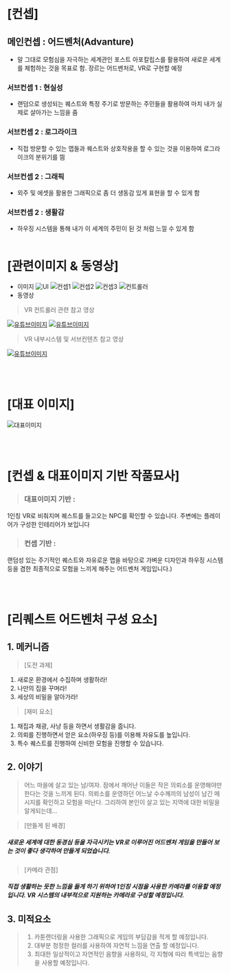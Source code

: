 # [컨셉]
## 메인컨셉 : 어드벤처(Advanture)
- 말 그대로 모험심을 자극하는 세계관인 포스트 아포칼립스를 활용하여 새로운 세계를 체험하는 것을 목표로 함. 장르는 어드벤처로, VR로 구현할 예정
### 서브컨셉 1 : 현실성
- 랜덤으로 생성되는 퀘스트와 특정 주기로 방문하는 주민들을 활용하여 마치 내가 실제로 살아가는 느낌을 줌

### 서브컨셉 2 : 로그라이크
- 직접 방문할 수 있는 맵들과 퀘스트와 상호작용을 할 수 있는 것을 이용하여 로그라이크의 분위기를 띔

### 서브컨셉 2 : 그래픽 
- 외주 및 에셋을 활용한 그래픽으로 좀 더 생동감 있게 표현을 할 수 있게 함

### 서브컨셉 2 : 생활감 
- 하우징 시스템을 통해 내가 이 세계의 주민이 된 것 처럼 느낄 수 있게 함
<br><br>
# [관련이미지 & 동영상]
- 이미지
![UI](./img/UI제출용.png)
![컨셉1](./img/참고이미지1.png)
![컨셉2](./img/참고이미지2.png)
![컨셉3](./img/참고이미지3.png)
![컨트롤러](./img/참고이미지4.png)
- 동영상
> VR 컨트롤러 관련 참고 영상

[![유튜브이미지](./img/유튜브이미지1.PNG)](https://www.youtube.com/watch?v=JJVLjTLIW-Y)
[![유튜브이미지](./img/유튜브이미지2.PNG)](https://www.youtube.com/watch?v=c3C0qMbMxq0)

> VR 내부시스템 및 서브컨텐츠 참고 영상

[![유튜브이미지](./img/유튜브이미지3.PNG)](https://www.youtube.com/watch?v=JRcF0NqOKBI)

<br><br>
# [대표 이미지]
![대표이미지](./img/대표이미지.png)

<br><br>
# [컨셉 & 대표이미지 기반 작품묘사]
> ### 대표이미지 기반 : 
1인칭 VR로 비춰지며 퀘스트를 들고오는 NPC를 확인할 수 있습니다. 주변에는 플레이어가 구성한 인테리어가 보입니다
> ### 컨셉 기반 : 
랜덤성 있는 주기적인 퀘스트와 자유로운 맵을 바탕으로 가벼운 디자인과 하우징 시스템 등을 겸한 최종적으로 모험을 느끼게 해주는 어드벤처 게임입니다.)

<br><br>
# [리퀘스트 어드벤처 구성 요소]

## 1. 메커니즘   
> [도전 과제]
1. 새로운 환경에서 수집하며 생활하라!
2. 나만의 집을 꾸며라!
3. 세상의 비밀을 알아가라!

> [재미 요소]
1. 채집과 채광, 사냥 등을 하면서 생활감을 줍니다.
2. 의뢰를 진행하면서 얻은 요소(하우징 등)를 이용해 자유도를 높입니다.
3. 특수 퀘스트를 진행하여 신비한 모험을 진행할 수 있습니다.

## 2. 이야기
> 어느 마을에 살고 있는 남/여자. 잠에서 깨어난 이들은 작은 의뢰소를 운영해야만 한다는 것을 느끼게 된다.
> 의뢰소를 운영하던 어느날 수수께끼의 남성이 남긴 메시지를 확인하고 모험을 떠난다.
> 그리하여 본인이 살고 있는 지역에 대한 비밀을 알게되는데...

> [만들게 된 배경] 
##### 새로운 세계에 대한 동경심 등을 자극시키는 VR로 이루어진 어드벤처 게임을 만들어 보는 것이 좋다 생각하여 만들게 되었습니다.

> [카메라 관점]
##### 직접 생활하는 듯한 느낌을 들게 하기 위하여 1인칭 시점을 사용한 카메라를 이용할 예정입니다. VR 시스템의 내부적으로 지원하는 카메라로 구성할 예정입니다.

## 3. 미적요소
> 1. 카툰랜더링을 사용한 그래픽으로 게임의 부담감을 적게 할 예정입니다.
> 2. 대부분 청정한 컬러를 사용하여 자연적 느낌을 연출 할 예정입니다.
> 3. 최대한 일상적이고 자연적인 음향을 사용하되, 각 지형에 따라 특색있는 음향을 사용할 예정입니다.
